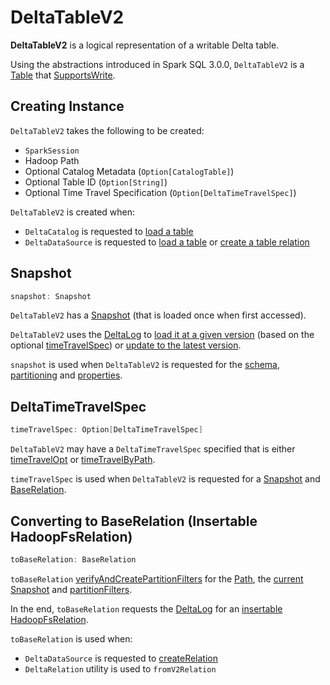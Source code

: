 # DeltaTableV2

**DeltaTableV2** is a logical representation of a writable Delta table.

Using the abstractions introduced in Spark SQL 3.0.0, `DeltaTableV2` is a [Table](https://jaceklaskowski.github.io/mastering-spark-sql-book/connector/catalog/Table/) that [SupportsWrite](https://jaceklaskowski.github.io/mastering-spark-sql-book/connector/catalog/SupportsWrite/).

## Creating Instance

`DeltaTableV2` takes the following to be created:

* <span id="spark"> `SparkSession`
* <span id="path"> Hadoop Path
* <span id="catalogTable"> Optional Catalog Metadata (`Option[CatalogTable]`)
* <span id="tableIdentifier"> Optional Table ID (`Option[String]`)
* <span id="timeTravelOpt"> Optional Time Travel Specification (`Option[DeltaTimeTravelSpec]`)

`DeltaTableV2` is created when:

* `DeltaCatalog` is requested to [load a table](DeltaCatalog.md#loadTable)
* `DeltaDataSource` is requested to [load a table](DeltaDataSource.md#getTable) or [create a table relation](DeltaDataSource.md#RelationProvider-createRelation)

## <span id="snapshot"> Snapshot

```scala
snapshot: Snapshot
```

`DeltaTableV2` has a [Snapshot](Snapshot.md) (that is loaded once when first accessed).

`DeltaTableV2` uses the [DeltaLog](#deltaLog) to [load it at a given version](#getSnapshotAt) (based on the optional [timeTravelSpec](#timeTravelSpec)) or [update to the latest version](#update).

`snapshot` is used when `DeltaTableV2` is requested for the [schema](#schema), [partitioning](#partitioning) and [properties](#properties).

## <span id="timeTravelSpec"> DeltaTimeTravelSpec

```scala
timeTravelSpec: Option[DeltaTimeTravelSpec]
```

`DeltaTableV2` may have a `DeltaTimeTravelSpec` specified that is either [timeTravelOpt](#timeTravelOpt) or [timeTravelByPath](#timeTravelByPath).

`timeTravelSpec` is used when `DeltaTableV2` is requested for a [Snapshot](#snapshot) and [BaseRelation](#toBaseRelation).

## <span id="toBaseRelation"> Converting to BaseRelation (Insertable HadoopFsRelation)

```scala
toBaseRelation: BaseRelation
```

`toBaseRelation` [verifyAndCreatePartitionFilters](DeltaDataSource.md#verifyAndCreatePartitionFilters) for the [Path](#path), the [current Snapshot](SnapshotManagement.md#snapshot) and [partitionFilters](#partitionFilters).

In the end, `toBaseRelation` requests the [DeltaLog](#deltaLog) for an [insertable HadoopFsRelation](DeltaLog.md#createRelation).

`toBaseRelation` is used when:

* `DeltaDataSource` is requested to [createRelation](DeltaDataSource.md#RelationProvider-createRelation)
* `DeltaRelation` utility is used to `fromV2Relation`
